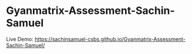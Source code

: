 # Gyanmatrix-Assessment-Sachin-Samuel


Live Demo: https://sachinsamuel-csbs.github.io/Gyanmatrix-Assessment-Sachin-Samuel/

